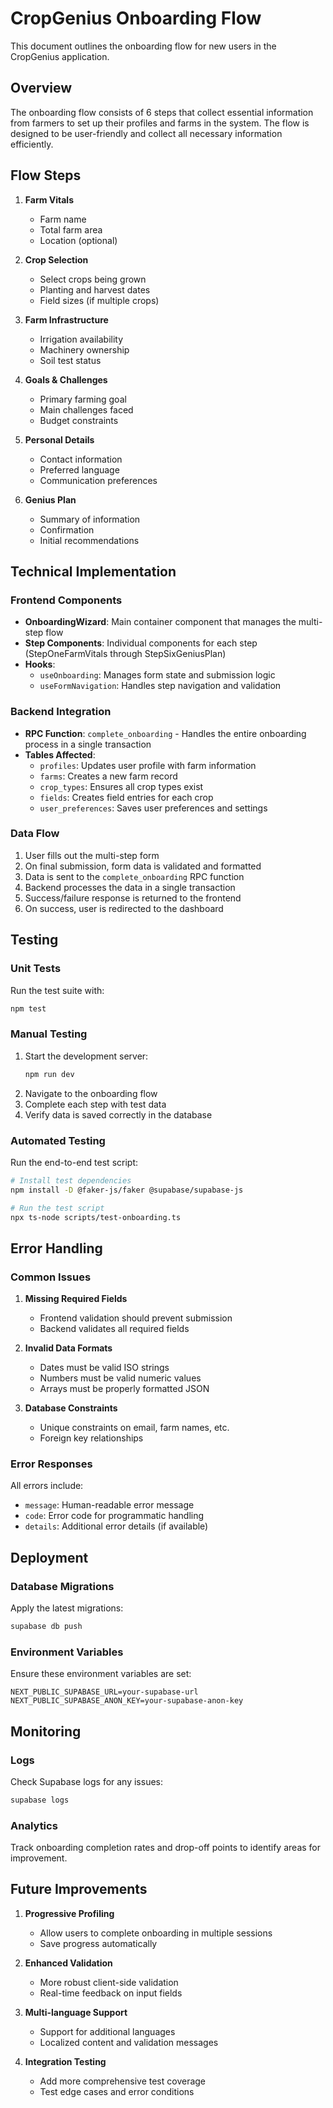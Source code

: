 # CropGenius Onboarding Flow

This document outlines the onboarding flow for new users in the CropGenius application.

## Overview

The onboarding flow consists of 6 steps that collect essential information from farmers to set up their profiles and farms in the system. The flow is designed to be user-friendly and collect all necessary information efficiently.

## Flow Steps

1. **Farm Vitals**
   - Farm name
   - Total farm area
   - Location (optional)

2. **Crop Selection**
   - Select crops being grown
   - Planting and harvest dates
   - Field sizes (if multiple crops)

3. **Farm Infrastructure**
   - Irrigation availability
   - Machinery ownership
   - Soil test status

4. **Goals & Challenges**
   - Primary farming goal
   - Main challenges faced
   - Budget constraints

5. **Personal Details**
   - Contact information
   - Preferred language
   - Communication preferences

6. **Genius Plan**
   - Summary of information
   - Confirmation
   - Initial recommendations

## Technical Implementation

### Frontend Components

- **OnboardingWizard**: Main container component that manages the multi-step flow
- **Step Components**: Individual components for each step (StepOneFarmVitals through StepSixGeniusPlan)
- **Hooks**:
  - `useOnboarding`: Manages form state and submission logic
  - `useFormNavigation`: Handles step navigation and validation

### Backend Integration

- **RPC Function**: `complete_onboarding` - Handles the entire onboarding process in a single transaction
- **Tables Affected**:
  - `profiles`: Updates user profile with farm information
  - `farms`: Creates a new farm record
  - `crop_types`: Ensures all crop types exist
  - `fields`: Creates field entries for each crop
  - `user_preferences`: Saves user preferences and settings

### Data Flow

1. User fills out the multi-step form
2. On final submission, form data is validated and formatted
3. Data is sent to the `complete_onboarding` RPC function
4. Backend processes the data in a single transaction
5. Success/failure response is returned to the frontend
6. On success, user is redirected to the dashboard

## Testing

### Unit Tests

Run the test suite with:

```bash
npm test
```

### Manual Testing

1. Start the development server:
   ```bash
   npm run dev
   ```
2. Navigate to the onboarding flow
3. Complete each step with test data
4. Verify data is saved correctly in the database

### Automated Testing

Run the end-to-end test script:

```bash
# Install test dependencies
npm install -D @faker-js/faker @supabase/supabase-js

# Run the test script
npx ts-node scripts/test-onboarding.ts
```

## Error Handling

### Common Issues

1. **Missing Required Fields**
   - Frontend validation should prevent submission
   - Backend validates all required fields

2. **Invalid Data Formats**
   - Dates must be valid ISO strings
   - Numbers must be valid numeric values
   - Arrays must be properly formatted JSON

3. **Database Constraints**
   - Unique constraints on email, farm names, etc.
   - Foreign key relationships

### Error Responses

All errors include:
- `message`: Human-readable error message
- `code`: Error code for programmatic handling
- `details`: Additional error details (if available)

## Deployment

### Database Migrations

Apply the latest migrations:

```bash
supabase db push
```

### Environment Variables

Ensure these environment variables are set:

```
NEXT_PUBLIC_SUPABASE_URL=your-supabase-url
NEXT_PUBLIC_SUPABASE_ANON_KEY=your-supabase-anon-key
```

## Monitoring

### Logs

Check Supabase logs for any issues:

```bash
supabase logs
```

### Analytics

Track onboarding completion rates and drop-off points to identify areas for improvement.

## Future Improvements

1. **Progressive Profiling**
   - Allow users to complete onboarding in multiple sessions
   - Save progress automatically

2. **Enhanced Validation**
   - More robust client-side validation
   - Real-time feedback on input fields

3. **Multi-language Support**
   - Support for additional languages
   - Localized content and validation messages

4. **Integration Testing**
   - Add more comprehensive test coverage
   - Test edge cases and error conditions
